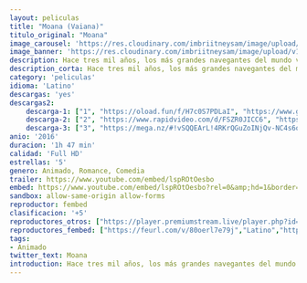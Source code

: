 ```yaml
---
layout: peliculas
title: "Moana (Vaiana)"
titulo_original: "Moana"
image_carousel: 'https://res.cloudinary.com/imbriitneysam/image/upload/v1544493752/moana-poster-min.jpg'
image_banner: 'https://res.cloudinary.com/imbriitneysam/image/upload/v1544493755/moana-banner-min.jpg'
description: Hace tres mil años, los más grandes navegantes del mundo viajaron a través del vasto Pacífico Sur, donde descubrieron las numerosas islas de Oceanía. Pero después, durante un milenio, sus viajes cesaron, y hasta hoy nadie sabe por qué. De Walt Disney Animation Studios llega MOANA, una gran comedia de aventuras acerca de una enérgica adolescente que se embarca en una misión audaz para probarse a sí misma como una genial aventurera, capaz de cumplir con una misión de sus antepasados aún sin resolver. Durante la travesía se encontrará con el una vez poderoso semidiós Maui (voz original, en inglés, de Dwayne Johnson) y juntos atravesarán el océano en un viaje lleno de acción, en el que se encontrarán con enormes y feroces criaturas e imposibles desafíos.
description_corta: Hace tres mil años, los más grandes navegantes del mundo viajaron a través del vasto Pacífico Sur, donde descubrieron las numerosas islas de Oceanía. Pero después, durante un milenio, sus viajes cesaron, y hasta hoy nadie sabe por qué. De...
category: 'peliculas'
idioma: 'Latino'
descargas: 'yes'
descargas2:
    descarga-1: ["1", "https://oload.fun/f/H7c0S7PDLaI", "https://www.google.com/s2/favicons?domain=openload.co","OpenLoad","https://res.cloudinary.com/imbriitneysam/image/upload/v1541473684/mexico.png", "Latino", "Full HD"]
    descarga-2: ["2", "https://www.rapidvideo.com/d/FSZR0JICC6", "https://www.google.com/s2/favicons?domain=www.rapidvideo.com","RapidVideo","https://res.cloudinary.com/imbriitneysam/image/upload/v1541473684/mexico.png", "Latino", "Full HD"]
    descarga-3: ["3", "https://mega.nz/#!vSQQEArL!4RKrQGuZoINjQv-NC4s6qFY8POKP11v4QyKkUyI57L8", "https://www.google.com/s2/favicons?domain=mega.nz","Mega","https://res.cloudinary.com/imbriitneysam/image/upload/v1541473684/mexico.png", "Latino", "Full HD"] 
anio: '2016'
duracion: '1h 47 min'
calidad: 'Full HD'
estrellas: '5'
genero: Animado, Romance, Comedia
trailer: https://www.youtube.com/embed/lspROtOesbo
embed: https://www.youtube.com/embed/lspROtOesbo?rel=0&amp;hd=1&border=0&wmode=opaque&enablejsapi=1&modestbranding=1&controls=1&showinfo=1
sandbox: allow-same-origin allow-forms
reproductor: fembed
clasificacion: '+5'
reproductores_otros: ["https://player.premiumstream.live/player.php?id=NDMxOA&sub=","Latino","https://api.cuevana3.io/stream/index.php?file=ek5lbm9xYWNrS0xYMTZLa2xNbkdvY3ZTb3BtZng4TGp6ZFpobGFMUGtOelcwcUZmbWRIVzRkakVuS0JnbEplcG1KUnNZSlRTMGViVTBxZGdsdEhPb3E2V29hU016Yk9uMnBhTVlLRFNsUT09","Latino","https://mstream.press/zf1wx76silwy","Latino","https://mstream.press/x517xal05lqg","Latino","https://www.zembed.to/public/dist/asteroid.html?id=e5b044406eff95a383852109f92f8392&title=Moana","Latino"]
reproductores_fembed: ["https://feurl.com/v/80oerl7e79j","Latino","https://feurl.com/v/np6jgc2225pe07l","Latino"]
tags:
- Animado
twitter_text: Moana
introduction: Hace tres mil años, los más grandes navegantes del mundo viajaron a través del vasto Pacífico Sur, donde descubrieron las numerosas islas de Oceanía. Pero después, durante un milenio, sus viajes cesaron, y hasta hoy nadie sabe por qué. De...
---
```













